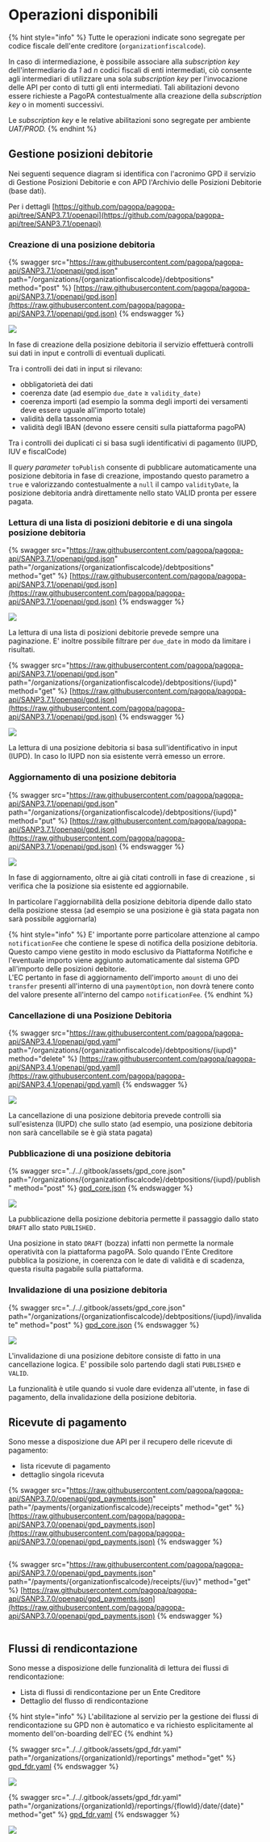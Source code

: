 # Operazioni disponibili

{% hint style="info" %}
Tutte le operazioni indicate sono segregate per codice fiscale dell'ente creditore (`organizationfiscalcode`).

In caso di intermediazione, è possibile associare alla _subscription key_ dell'intermediario da _1_ ad _n_ codici fiscali di enti intermediati, ciò consente agli intermediari di utilizzare una sola _subscription key_ per l'invocazione delle API per conto di tutti gli enti intermediati. Tali abilitazioni devono essere richieste a PagoPA contestualmente alla creazione della _subscription key_ o in momenti successivi.&#x20;

Le _subscription key_ e le relative abilitazioni sono segregate per ambiente _UAT/PROD._
{% endhint %}

## Gestione posizioni debitorie

Nei seguenti sequence diagram si identifica con l'acronimo GPD il servizio di Gestione Posizioni Debitorie e con APD l'Archivio delle Posizioni Debitorie (base dati).

Per i dettagli [https://github.com/pagopa/pagopa-api/tree/SANP3.7.1/openapi](https://github.com/pagopa/pagopa-api/tree/SANP3.7.1/openapi)

### Creazione di una posizione debitoria

{% swagger src="https://raw.githubusercontent.com/pagopa/pagopa-api/SANP3.7.1/openapi/gpd.json" path="/organizations/{organizationfiscalcode}/debtpositions" method="post" %}
[https://raw.githubusercontent.com/pagopa/pagopa-api/SANP3.7.1/openapi/gpd.json](https://raw.githubusercontent.com/pagopa/pagopa-api/SANP3.7.1/openapi/gpd.json)
{% endswagger %}

![](<../../.gitbook/assets/createPD (1).png>)

In fase di creazione della posizione debitoria il servizio effettuerà controlli sui dati in input e controlli di eventuali duplicati.

Tra i controlli dei dati in input si rilevano:

* obbligatorietà dei dati
* coerenza date (ad esempio `due_date` ≥ `validity_date)`
* coerenza importi (ad esempio la somma degli importi dei versamenti deve essere uguale all'importo totale)
* validità della tassonomia
* validità degli IBAN (devono essere censiti sulla piattaforma pagoPA)

Tra i controlli dei duplicati ci si basa sugli identificativi di pagamento (IUPD, IUV e fiscalCode)

Il _query parameter_ `toPublish` consente di pubblicare automaticamente una posizione debitoria in fase di creazione, impostando questo parametro a `true` e valorizzando contestualmente a `null` il campo `validityDate`, la posizione debitoria andrà direttamente nello stato VALID pronta per essere pagata.

### Lettura di una lista di  posizioni debitorie e di una singola posizione debitoria

{% swagger src="https://raw.githubusercontent.com/pagopa/pagopa-api/SANP3.7.1/openapi/gpd.json" path="/organizations/{organizationfiscalcode}/debtpositions" method="get" %}
[https://raw.githubusercontent.com/pagopa/pagopa-api/SANP3.7.1/openapi/gpd.json](https://raw.githubusercontent.com/pagopa/pagopa-api/SANP3.7.1/openapi/gpd.json)
{% endswagger %}

![](<../../.gitbook/assets/readPDList (1).png>)

La lettura di una lista di posizioni debitorie prevede sempre una paginazione. E' inoltre possibile filtrare per `due_date` in modo da limitare i risultati.



{% swagger src="https://raw.githubusercontent.com/pagopa/pagopa-api/SANP3.7.1/openapi/gpd.json" path="/organizations/{organizationfiscalcode}/debtpositions/{iupd}" method="get" %}
[https://raw.githubusercontent.com/pagopa/pagopa-api/SANP3.7.1/openapi/gpd.json](https://raw.githubusercontent.com/pagopa/pagopa-api/SANP3.7.1/openapi/gpd.json)
{% endswagger %}

![](<../../.gitbook/assets/readPD (1).png>)

La lettura di una posizione debitoria si basa sull'identificativo in input (IUPD). In caso lo IUPD non sia esistente verrà emesso un errore.

### Aggiornamento di una posizione debitoria

{% swagger src="https://raw.githubusercontent.com/pagopa/pagopa-api/SANP3.7.1/openapi/gpd.json" path="/organizations/{organizationfiscalcode}/debtpositions/{iupd}" method="put" %}
[https://raw.githubusercontent.com/pagopa/pagopa-api/SANP3.7.1/openapi/gpd.json](https://raw.githubusercontent.com/pagopa/pagopa-api/SANP3.7.1/openapi/gpd.json)
{% endswagger %}

![](<../../.gitbook/assets/updatePD (1).png>)

In fase di aggiornamento, oltre ai già citati controlli in fase di creazione , si verifica che la posizione sia esistente ed aggiornabile.

In particolare l'aggiornabilità della posizione debitoria dipende dallo stato della posizione stessa (ad esempio se una posizione è già stata pagata non sarà possibile aggiornarla)

{% hint style="info" %}
E' importante porre particolare attenzione al campo `notificationFee` che contiene le spese di notifica della posizione debitoria. Questo campo viene gestito in modo esclusivo da Piattaforma Notifiche e l'eventuale importo viene aggiunto automaticamente dal sistema GPD all'importo delle posizioni debitorie. \
L'EC pertanto in fase di aggiornamento dell'importo `amount` di uno dei `transfer` presenti all'interno di una `paymentOption`, non dovrà tenere conto del valore presente all'interno del campo `notificationFee`.
{% endhint %}

### Cancellazione di una Posizione Debitoria

{% swagger src="https://raw.githubusercontent.com/pagopa/pagopa-api/SANP3.4.1/openapi/gpd.yaml" path="/organizations/{organizationfiscalcode}/debtpositions/{iupd}" method="delete" %}
[https://raw.githubusercontent.com/pagopa/pagopa-api/SANP3.4.1/openapi/gpd.yaml](https://raw.githubusercontent.com/pagopa/pagopa-api/SANP3.4.1/openapi/gpd.yaml)
{% endswagger %}

![](<../../.gitbook/assets/deletePD (1).png>)

La cancellazione di una posizione debitoria prevede controlli sia sull'esistenza (IUPD) che sullo stato (ad esempio, una posizione debitoria non sarà cancellabile se è già stata pagata)

### Pubblicazione di una posizione debitoria

{% swagger src="../../.gitbook/assets/gpd_core.json" path="/organizations/{organizationfiscalcode}/debtpositions/{iupd}/publish" method="post" %}
[gpd_core.json](../../.gitbook/assets/gpd_core.json)
{% endswagger %}

![](<../../.gitbook/assets/publishPD (1).png>)

La pubblicazione della posizione debitoria permette il passaggio dallo stato `DRAFT` allo stato `PUBLISHED.`&#x20;

Una posizione in stato `DRAFT` (bozza) infatti non permette la normale operatività con la piattaforma pagoPA. Solo quando l'Ente Creditore pubblica la posizione, in coerenza con le date di validità e di scadenza, questa risulta pagabile sulla piattaforma.

### Invalidazione di una posizione debitoria

{% swagger src="../../.gitbook/assets/gpd_core.json" path="/organizations/{organizationfiscalcode}/debtpositions/{iupd}/invalidate" method="post" %}
[gpd_core.json](../../.gitbook/assets/gpd_core.json)
{% endswagger %}

![](../../.gitbook/assets/invalidatePD.png)

L'invalidazione di una posizione debitore consiste di fatto in una cancellazione logica. E' possibile solo partendo dagli stati `PUBLISHED` e `VALID`.

La funzionalità è utile quando si vuole dare evidenza all'utente, in fase di pagamento, della invalidazione della posizione debitoria.

## Ricevute di pagamento

Sono messe a disposizione due API per il recupero delle ricevute di pagamento:

* lista ricevute di pagamento
* dettaglio singola ricevuta

{% swagger src="https://raw.githubusercontent.com/pagopa/pagopa-api/SANP3.7.0/openapi/gpd_payments.json" path="/payments/{organizationfiscalcode}/receipts" method="get" %}
[https://raw.githubusercontent.com/pagopa/pagopa-api/SANP3.7.0/openapi/gpd_payments.json](https://raw.githubusercontent.com/pagopa/pagopa-api/SANP3.7.0/openapi/gpd_payments.json)
{% endswagger %}

<figure><img src="../../.gitbook/assets/readReceiptList.png" alt=""><figcaption></figcaption></figure>

{% swagger src="https://raw.githubusercontent.com/pagopa/pagopa-api/SANP3.7.0/openapi/gpd_payments.json" path="/payments/{organizationfiscalcode}/receipts/{iuv}" method="get" %}
[https://raw.githubusercontent.com/pagopa/pagopa-api/SANP3.7.0/openapi/gpd_payments.json](https://raw.githubusercontent.com/pagopa/pagopa-api/SANP3.7.0/openapi/gpd_payments.json)
{% endswagger %}

<figure><img src="../../.gitbook/assets/readReceipt.png" alt=""><figcaption></figcaption></figure>

## Flussi di rendicontazione

Sono messe a disposizione delle funzionalità di lettura dei flussi di rendicontazione:

* Lista di flussi di rendicontazione per un Ente Creditore
* Dettaglio del flusso di rendicontazione

{% hint style="info" %}
L'abilitazione al servizio per la gestione dei flussi di rendicontazione su GPD non è automatico e va richiesto esplicitamente al momento dell'on-boarding dell'EC
{% endhint %}

{% swagger src="../../.gitbook/assets/gpd_fdr.yaml" path="/organizations/{organizationId}/reportings" method="get" %}
[gpd_fdr.yaml](../../.gitbook/assets/gpd_fdr.yaml)
{% endswagger %}

![](../../.gitbook/assets/readFdRList.png)

{% swagger src="../../.gitbook/assets/gpd_fdr.yaml" path="/organizations/{organizationId}/reportings/{flowId}/date/{date}" method="get" %}
[gpd_fdr.yaml](../../.gitbook/assets/gpd_fdr.yaml)
{% endswagger %}

![](../../.gitbook/assets/readFdR.png)

